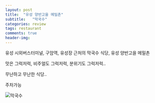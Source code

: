 ```yaml
---
layout: post
title:  "유성 양반고을 메밀촌"
subtitle:   "막국수"
categories: review
tags: restaurant
comments: true
header-img: 
---
```


유성 시외버스터미널, 구암역, 유성장 근처의 막국수 식당, 유성 양반고을 메밀촌

맛은 그럭저럭, 비주얼도 그럭저럭, 분위기도 그럭저럭..

무난하고 무난한 식당.. 

주차가능

 ![막국수](https://youngsungson.github.io/assets/img/review/20140324-review-restaurant.md.jpeg)
 

 
 
 
 
